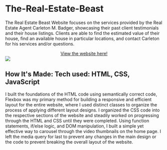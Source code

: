 # The-Real-Estate-Beast

The Real Estate Beast Website focuses on the services provided by the Real Estate Agent Carleton M. Badger, showcasing their past client testimonials and their house listings.  Clients are able to find the estimated value of their house, find an available house in particular locations, and contact Carleton for his services and/or questions.

<div align = 'center'><a href = 'https://therealestatebeast.netlify.app/'>View the website here!</a></div>
<img src ='images/preview.gif'>


## How It's Made: Tech used: HTML, CSS, JavaScript
I built the foundations of the HTML code using semantically correct code, Flexbox was my primary method for building a responsive and efficient layout for the entire website, where I used distinct classes to organize the process of applying different layout designs.  I organized the CSS code into the respective sections of the website and steadily worked on progressing through the HTML and CSS until they were completed.  Using function statements, if/else logic, and DOM manipulation, I built a simple yet effective way to carousel through the video thumbnails on the home page.  I left the media query for last to prevent any changes in the main design or the code to prevent breaking the overall layout of the website.
<!--
## Lessons Learned: No matter what your experience level, being an engineer means continuously learning. Every time you build something you always have those whoa this is awesome or fuck yeah I did it! moments. This is where you should share those moments! Recruiters and interviewers love to see that you're self-aware and passionate about growing. 
## Examples: Take a look at these couple examples that I have in my own portfolio: Palettable: YOUR LINK HERE Twitter Battle: YOUR LINK HERE Patch Panel: YOUR LINK HERE
-->
